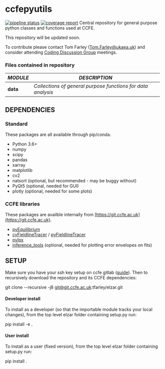 # ccfepyutils 
[![pipeline status](https://git.ccfe.ac.uk/tfarley/ccfepyutils/badges/master/pipeline.svg)](https://git.ccfe.ac.uk/tfarley/ccfepyutils/commits/python3)
[![coverage report](https://git.ccfe.ac.uk/tfarley/ccfepyutils/badges/master/coverage.svg)](https://git.ccfe.ac.uk/tfarley/ccfepyutils/commits/python3)
Central repository for general purpose python classes and functions used at CCFE.

This repository will be updated soon.

To contribute please contact Tom Farley (Tom.Farley@ukaea.uk) and consider
attending [Coding Discussion Group](https://git.ccfe.ac.uk/tfarley/Coding_Discussion_Group) meetings.

### Files contained in repository
**_MODULE_**  | **_DESCRIPTION_**  
---|---
**data**		|	*Collections of general purpose functions for data analysis*


## DEPENDENCIES
### Standard
These packages are all available through pip/conda. 
- Python 3.6+
- numpy
- scipy
- pandas
- xarray
- matplotlib
- cv2
- natsort  (optional, but recommended - may be buggy without)
- PyQt5  (optional, needed for GUI)
- plotly  (optional, needed for some plots)

### CCFE libraries 
These packages are availble internally from [https://git.ccfe.ac.uk](https://git.ccfe.ac.uk).
- [pyEquilibrium](https://git.ccfe.ac.uk/SOL_Transport/pyEquilibrium)
- [cyFieldlineTracer](https://git.ccfe.ac.uk/SOL_Transport/cyFieldlineTracer) / 
  [pyFieldlineTracer](https://git.ccfe.ac.uk/SOL_Transport/pyFieldlineTracer) 
- [pyIpx](https://git.ccfe.ac.uk/SOL_Transport/pyIpx)
- [inference_tools](https://git.ccfe.ac.uk/bayesian_analysis/inference_tools)  (optional, needed for plotting error envelopes on fits)

## SETUP 

Make sure you have your ssh key setup on ccfe gitlab ([guide](https://git.ccfe.ac.uk/help/ssh/README#generating-a-new-ssh-key-pair)). 
Then to recursively download the repository and its CCFE dependencies:

git clone --recursive -j8 git@git.ccfe.ac.uk:tfarley/elzar.git

#### Developer install
To install as a developer (so that the importable module tracks your local changes), from the top level elzar folder containing setup.py run:

pip install -e .

#### User install
To install as a user (fixed version), from the top level elzar folder containing setup.py run:

pip install .
